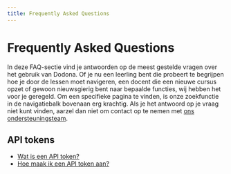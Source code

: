```yaml
---
title: Frequently Asked Questions
---
```

# Frequently Asked Questions

In deze FAQ-sectie vind je antwoorden op de meest gestelde vragen over het gebruik van Dodona. Of je nu een leerling bent die probeert te begrijpen hoe je door de lessen moet navigeren, een docent die een nieuwe cursus opzet of gewoon nieuwsgierig bent naar bepaalde functies, wij hebben het voor je geregeld. Om een specifieke pagina te vinden, is onze zoekfunctie in de navigatiebalk bovenaan erg krachtig. Als je het antwoord op je vraag niet kunt vinden, aarzel dan niet om contact op te nemen met [ons ondersteuningsteam](https://dodona.be/nl/contact).


## API tokens
- [Wat is een API token?](./api-tokens/#wat-is-een-api-token)
- [Hoe maak ik een API token aan?](./api-tokens/#hoe-maak-ik-een-api-token-aan)
